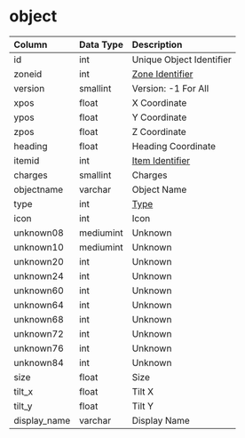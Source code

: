 # object

| Column | Data Type | Description |
| :--- | :--- | :--- |
| id | int | Unique Object Identifier |
| zoneid | int | [Zone Identifier](https://eqemu.gitbook.io/server/categories/reference-lists/zones) |
| version | smallint | Version: -1 For All |
| xpos | float | X Coordinate |
| ypos | float | Y Coordinate |
| zpos | float | Z Coordinate |
| heading | float | Heading Coordinate |
| itemid | int | [Item Identifier](../items/items.md) |
| charges | smallint | Charges |
| objectname | varchar | Object Name |
| type | int | [Type](https://eqemu.gitbook.io/server/categories/types/object-types) |
| icon | int | Icon |
| unknown08 | mediumint | Unknown |
| unknown10 | mediumint | Unknown |
| unknown20 | int | Unknown |
| unknown24 | int | Unknown |
| unknown60 | int | Unknown |
| unknown64 | int | Unknown |
| unknown68 | int | Unknown |
| unknown72 | int | Unknown |
| unknown76 | int | Unknown |
| unknown84 | int | Unknown |
| size | float | Size |
| tilt\_x | float | Tilt X |
| tilt\_y | float | Tilt Y |
| display\_name | varchar | Display Name |

